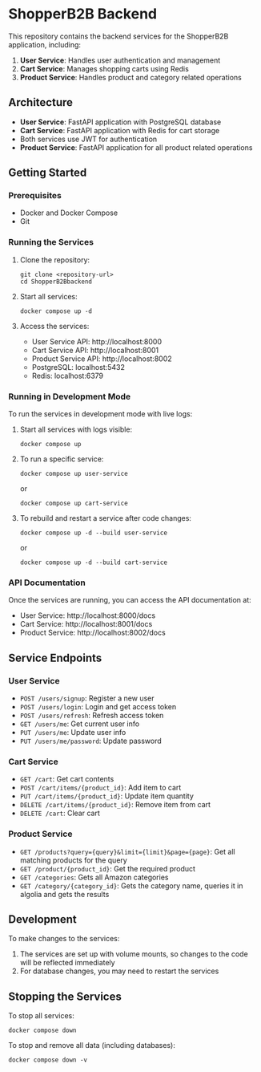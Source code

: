 # ShopperB2B Backend

This repository contains the backend services for the ShopperB2B application, including:

1. **User Service**: Handles user authentication and management
2. **Cart Service**: Manages shopping carts using Redis
3. **Product Service**: Handles product and category related operations

## Architecture

- **User Service**: FastAPI application with PostgreSQL database
- **Cart Service**: FastAPI application with Redis for cart storage
- Both services use JWT for authentication
- **Product Service**: FastAPI application for all product related operations

## Getting Started

### Prerequisites

- Docker and Docker Compose
- Git

### Running the Services

1. Clone the repository:

   ```
   git clone <repository-url>
   cd ShopperB2Bbackend
   ```

2. Start all services:

   ```
   docker compose up -d
   ```

3. Access the services:
   - User Service API: http://localhost:8000
   - Cart Service API: http://localhost:8001
   - Product Service API: http://localhost:8002 
   - PostgreSQL: localhost:5432
   - Redis: localhost:6379

### Running in Development Mode

To run the services in development mode with live logs:

1. Start all services with logs visible:

   ```
   docker compose up
   ```

2. To run a specific service:

   ```
   docker compose up user-service
   ```

   or

   ```
   docker compose up cart-service
   ```

3. To rebuild and restart a service after code changes:
   ```
   docker compose up -d --build user-service
   ```
   or
   ```
   docker compose up -d --build cart-service
   ```

### API Documentation

Once the services are running, you can access the API documentation at:

- User Service: http://localhost:8000/docs
- Cart Service: http://localhost:8001/docs
- Product Service: http://localhost:8002/docs

## Service Endpoints

### User Service

- `POST /users/signup`: Register a new user
- `POST /users/login`: Login and get access token
- `POST /users/refresh`: Refresh access token
- `GET /users/me`: Get current user info
- `PUT /users/me`: Update user info
- `PUT /users/me/password`: Update password

### Cart Service

- `GET /cart`: Get cart contents
- `POST /cart/items/{product_id}`: Add item to cart
- `PUT /cart/items/{product_id}`: Update item quantity
- `DELETE /cart/items/{product_id}`: Remove item from cart
- `DELETE /cart`: Clear cart

### Product Service

- `GET /products?query={query}&limit={limit}&page={page}`: Get all matching products for the query
- `GET /product/{product_id}`: Get the required product
- `GET /categories`: Gets all Amazon categories
- `GET /category/{category_id}`: Gets the category name, queries it in algolia and gets the results

## Development

To make changes to the services:

1. The services are set up with volume mounts, so changes to the code will be reflected immediately
2. For database changes, you may need to restart the services

## Stopping the Services

To stop all services:

```
docker compose down
```

To stop and remove all data (including databases):

```
docker compose down -v
```
